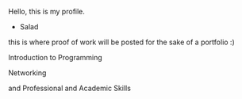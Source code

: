 Hello, this is my profile.

- Salad

this is where proof of work will be posted for the sake of a portfolio :)

Introduction to Programming

Networking 

and Professional and Academic Skills
